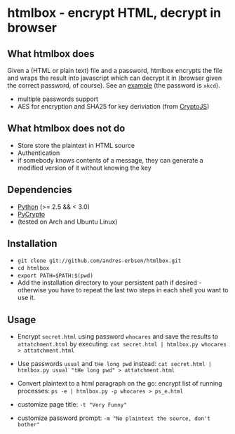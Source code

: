 # htmlbox - encrypt HTML, decrypt in browser
## What htmlbox does
Given a (HTML or plain text) file and a password, htmlbox encrypts the file and
wraps the result into javascript which can decrypt it in (browser given the correct password, of course). See an [example](http://pastehtml.com/view/c24sc3g5q.html) (the password is `xkcd`).

- multiple passwords support
- AES for encryption and SHA25 for key deriviation (from [CryptoJS])

## What htmlbox does **not** do
- Store store the plaintext in HTML source
- Authentication
 - if somebody knows contents of a message, they can generate a modified version of it without knowing the key

## Dependencies
- [Python] (>= 2.5 && < 3.0) 
- [PyCrypto]
- (tested on Arch and Ubuntu Linux)

## Installation
- `git clone git://github.com/andres-erbsen/htmlbox.git`
- `cd htmlbox`
- `export PATH=$PATH:$(pwd)`
- Add the installation directory to your persistent path if desired - otherwise you have to repeat the last two steps in each shell you want to use it.

## Usage
- Encrypt `secret.html` using password `whocares` and save the results to `attatchment.html` by executing:
  `cat secret.html | htmlbox.py whocares > attatchment.html`
- Use passwords `usual` and `tHe long pwd` instead:
  `cat secret.html | htmlbox.py usual "tHe long pwd" > attatchment.html`
- Convert plaintext to a html paragraph on the go: encrypt list of running processes:
  `ps -e | htmlbox.py -p whocares > ps_e.html`
- customize page title: `-t "Very Funny"`
- customize password prompt: `-m "No plaintext the source, don't bother"`

  [Python]:   http://python.org/download/
  [CryptoJS]: https://code.google.com/p/crypto-js/
  [PyCrypto]: http://pypi.python.org/pypi/pycrypto
